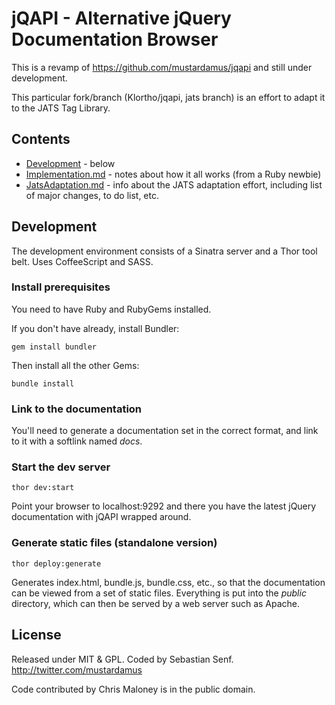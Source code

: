 # jQAPI - Alternative jQuery Documentation Browser

This is a revamp of https://github.com/mustardamus/jqapi and still under development.

This particular fork/branch (Klortho/jqapi, jats branch) is an effort to adapt it to
the JATS Tag Library.

## Contents

* [Development](#development) - below
* [Implementation.md](Implementation.md) - notes about how it all works (from a Ruby newbie)
* [JatsAdaptation.md](JatsAdaptation.md) - info about the JATS adaptation effort, including list
  of major changes, to do list, etc.


## Development

The development environment consists of a Sinatra server and a Thor
tool belt.  Uses CoffeeScript and SASS.

### Install prerequisites

You need to have Ruby and RubyGems installed.

If you don't have already, install Bundler:

    gem install bundler

Then install all the other Gems:

    bundle install

### Link to the documentation

You'll need to generate a documentation set in the correct format, and link to
it with a softlink named *docs*.

### Start the dev server

    thor dev:start

Point your browser to localhost:9292 and there you have the latest jQuery documentation with jQAPI
wrapped around.

### Generate static files (standalone version)

    thor deploy:generate

Generates index.html, bundle.js, bundle.css, etc., so that the documentation can be
viewed from a set of static files.  Everything is put into the *public* directory,
which can then be served by a web server such as Apache.

## License

Released under MIT & GPL. Coded by Sebastian Senf. http://twitter.com/mustardamus

Code contributed by Chris Maloney is in the public domain.
